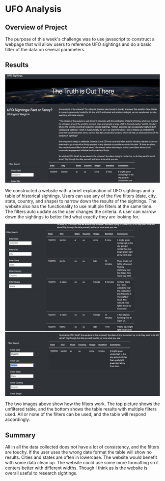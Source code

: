 # UFO Analysis 

## Overview of Project 
The purpose of this week's challenge was to use javascript to construct a webpage that will allow users to reference UFO sightings and do a basic filter of the data on several parameters. 

## Results 

![Alt text](/static/images/TOP%20OF%20PAGE.png "Title")

We constructed a website with a brief explanation of UFO sightings and a table of historical sightings. Users can use any of the five filters (date, city, state, country, and shape) to narrow down the results of the sightings. The website also has the functionality to use multiple filters at the same time. The filters auto update as the user changes the criteria. A user can narrow down the sightings to better find what exactly they are looking for. 


![](static/images/FILTER%20EXAMPLE.png)
![Alt text](/static/images/BOTTOM%20OF%20PAGE.png  "Title")

The two images above show how the filters work. The top picture shows the unfiltered table, and the bottom shows the table results with multiple filters used. All or none of the filters can be used, and the table will respond accordingly. 

## Summary 

All in all the data collected does not have a lot of consistency, and the filters are touchy. If the user uses the wrong date format the table will show no results. Cities and states are often in lowercase. The website would benefit with some data clean up. The website could use some more formatting so it centers better with different widths. Though I think as is the website is overall useful to research sightings. 
